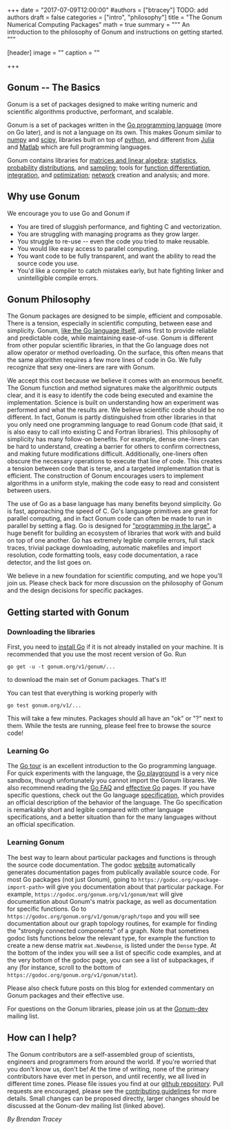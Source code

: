 +++
date = "2017-07-09T12:00:00"
#authors = ["btracey"] TODO: add authors
draft = false
categories = ["intro", "philosophy"]
title = "The Gonum Numerical Computing Packages"
math = true
summary = """
An introduction to the philosophy of Gonum and instructions on getting started.
"""

[header]
image = ""
caption = ""

+++

## Gonum -- The Basics

Gonum is a set of packages designed to make writing numeric and scientific
algorithms productive, performant, and scalable.

Gonum is a set of packages written in the 
[Go programming language](https://www.golang.org) (more on Go later), and is
not a language on its own.
This makes Gonum similar to [numpy](https://www.numpy.org) and
[scipy](https://www.scipy.org), libraries built on top of
[python](https://www.python.org), and different from
[Julia](https://julialang.org/) and [Matlab](https://www.mathworks.com/)
which are full programming languages.

Gonum contains libraries for [matrices and linear algebra](https://godoc.org/gonum.org/v1/gonum/mat);
[statistics](https://godoc.org/gonum.org/v1/gonum/stat), 
[probability](https://godoc.org/gonum.org/v1/gonum/stat/distuv) 
[distributions](https://godoc.org/gonum.org/v1/gonum/stat/distmv), 
and [sampling](https://godoc.org/gonum.org/v1/gonum/stat/sampleuv); tools for
[function differentiation](https://godoc.org/gonum.org/v1/gonum/diff/fd), 
[integration](https://godoc.org/gonum.org/v1/gonum/integrate/quad),
and [optimization](https://godoc.org/gonum.org/v1/gonum/optimize);
[network](https://godoc.org/gonum.org/v1/gonum/graph) creation and analysis; and more.

## Why use Gonum

We encourage you to use Go and Gonum if

* You are tired of sluggish performance, and fighting C and vectorization.
* You are struggling with managing programs as they grow larger.
* You struggle to re-use -- even the code you tried to make reusable.
* You would like easy access to parallel computing.
* You want code to be fully transparent, and want the ability to read the source code you use.
* You'd like a compiler to catch mistakes early, but hate fighting linker and unintelligible compile errors.

## Gonum Philosophy
The Gonum packages are designed to be simple, efficient and composable.
There is a tension, especially in scientific computing, between ease and simplicity.
Gonum, [like the Go language itself](https://commandcenter.blogspot.com/2012/06/less-is-exponentially-more.html),
aims first to provide reliable and predictable code, while maintaining
ease-of-use.
Gonum is different from other popular scientific libraries, in that the Go language
does not allow operator or method overloading.
On the surface, this often means that the same algorithm requires a few more
lines of code in Go.
We fully recognize that sexy one-liners are rare with Gonum.

We accept this cost because we believe it comes with an enormous benefit.
The Gonum function and method signatures make the algorithmic outputs clear,
and it is easy to identify the code being executed and examine the implementation.
Science is built on understanding how an experiment was performed and
what the results are.
We believe scientific code should be no different.
In fact, Gonum is partly distinguished from other libraries in that you only need
one programming language to read Gonum code (that said, it is also easy to call
into existing C and Fortran libraries).
This philosophy of simplicity has many follow-on benefits.
For example, dense one-liners can be hard to understand, creating a barrier for 
others to confirm correctness, and making future modifications difficult.
Additionally, one-liners often obscure the necessary operations to execute that
line of code.
This creates a tension between code that is terse, and a targeted implementation
that is efficient.
The construction of Gonum encourages users to implement algorithms in a uniform
style, making the code easy to read and consistent between users.

The use of Go as a base language has many benefits beyond simplicity.
Go is fast, approaching the speed of C.
Go's language primitives are great for parallel computing, and in fact Gonum
code can often be made to run in parallel by setting a flag.
Go is designed for ["programming in the large"](https://talks.golang.org/2012/splash.article),
a huge benefit for building an ecosystem of libraries that work with and build
on top of one another.
Go has extremely legible compile errors, full stack traces, trivial package downloading,
automatic makefiles and import resolution, code formatting tools, easy code documentation,
a race detector, and the list goes on.

We believe in a new foundation for scientific computing, and we hope you'll join us.
Please check back for more discussion on the philosophy of Gonum and the design
decisions for specific packages.

## Getting started with Gonum
### Downloading the libraries
First, you need to [install Go](https://golang.org/doc/install) if it is not
already installed on your machine.
It is recommended that you use the most recent version of Go.
Run 
```
go get -u -t gonum.org/v1/gonum/...
```
to download the main set of Gonum packages.
That's it!

You can test that everything is working properly with 
```
go test gonum.org/v1/...
```
This will take a few minutes.
Packages should all have an "ok" or "?" next to them.
While the tests are running, please feel free to browse the source code!

### Learning Go
The [Go tour](https://tour.golang.org/) is an excellent introduction
to the Go programming language.
For quick experiments with the language, the [Go playground](https://play.golang.org/)
is a very nice sandbox, though unfortunately you cannot import the Gonum librares.
We also recommend reading the [Go FAQ](https://golang.org/doc/faq) and
[effective Go](https://golang.org/doc/effective_go.html) pages.
If you have specific questions, check out the Go language
[specification](https://golang.org/ref/spec), which provides an official description
of the behavior of the language.
The Go specification is remarkably short and legible compared with other
language specifications, and a better situation than for the many languages
without an official specification.

### Learning Gonum
The best way to learn about particular packages and functions is through
the source code documentation.
The godoc [website](https://godoc.org) automatically generates documentation
pages from publically available source code.
For most Go packages (not just Gonum), going to `https://godoc.org/<package-import-path>`
will give you documentation about that particular package.
For example, `https://godoc.org/gonum.org/v1/gonum/mat` will give documentation
about Gonum's matrix package, as well as documentation for specific functions.
Go to `https://godoc.org/gonum.org/v1/gonum/graph/topo` and you will see
documentation about our graph topology routines, for example for finding the
"strongly connected components" of a graph.
Note that sometimes godoc lists functions below the relevant type, for example
the function to create a new dense matrix `mat.NewDense`, is listed under the
`Dense` type.
At the bottom of the index you will see a list of specific code examples,
and at the very bottom of the godoc page, you can see a list of subpackages,
if any (for instance, scroll to the bottom of `https://godoc.org/gonum.org/v1/gonum/stat`).

Please also check future posts on this blog for extended commentary on Gonum
packages and their effective use.

For questions on the Gonum libraries, please join us at the
[Gonum-dev](https://groups.google.com/forum/#!forum/gonum-dev) mailing list.

## How can I help?
The Gonum contributors are a self-assembled group of scientists, engineers and
programmers from around the world.
If you're worried that you don't know us, don't be!
At the time of writing, none of the primary contributors have ever met in person,
and until recently, we all lived in different time zones.
Please file issues you find at our
[github repository](https://github.com/gonum/gonum).
Pull requests are encouraged, please see the [contributing guidelines](https://github.com/gonum/gonum/blob/master/CONTRIBUTING.md)
for more details.
Small changes can be proposed directly, larger changes should be discussed at the
Gonum-dev mailing list (linked above).


*By Brendan Tracey*
